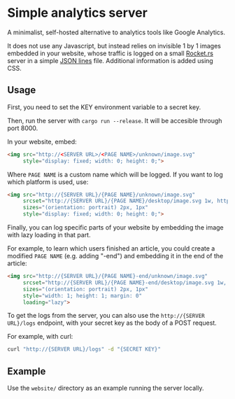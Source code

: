# Simple analytics server
A minimalist, self-hosted alternative to analytics tools
like Google Analytics.

It does not use any Javascript,
but instead relies on invisible 1 by 1 images
embedded in your website,
whose traffic is logged on a small [Rocket.rs](https://rocket.rs/) server
in a simple [JSON lines](https://rocket.rs/) file.
Additional information is added using CSS.

## Usage
First, you need to set the KEY environment variable
to a secret key.

Then, run the server with `cargo run --release`.
It will be accesible through port 8000.

In your website, embed:

```html
<img src="http://<SERVER URL>/<PAGE NAME>/unknown/image.svg"
     style="display: fixed; width: 0; height: 0;">
```

Where `PAGE NAME` is a custom name which will be logged.
If you want to log which platform is used, use:

```html
<img src="http://{SERVER URL}/{PAGE NAME}/unknown/image.svg"
     srcset="http://{SERVER URL}/{PAGE NAME}/desktop/image.svg 1w, http://{SERVER URL}/{PAGE NAME}/mobile/image.svg 2w"
     sizes="(orientation: portrait) 2px, 1px"
     style="display: fixed; width: 0; height: 0;">
```

Finally, you can log specific parts of your website by embedding
the image with lazy loading in that part.

For example, to learn which users finished an article,
you could create a modified `PAGE NAME` (e.g. adding "-end") and embedding
it in the end of the article:

```html
<img src="http://{SERVER URL}/{PAGE NAME}-end/unknown/image.svg"
     srcset="http://{SERVER URL}/{PAGE NAME}-end/desktop/image.svg 1w, http://{SERVER URL}/{PAGE NAME}-end/mobile/image.svg 2w"
     sizes="(orientation: portrait) 2px, 1px"
     style="width: 1; height: 1; margin: 0"
     loading="lazy">
```

To get the logs from the server,
you can also use the `http://{SERVER URL}/logs` endpoint,
with your secret key as the body of a POST request.

For example, with curl:

```bash
curl "http://{SERVER URL}/logs" -d "{SECRET KEY}"
```

## Example
Use the `website/` directory as an example
running the server locally.
